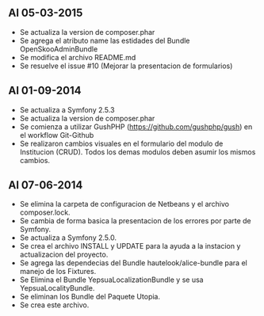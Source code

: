 Al 05-03-2015
-------------
* Se actualiza la version de composer.phar
* Se agrega el atributo name las estidades del Bundle OpenSkooAdminBundle
* Se modifica el archivo README.md
* Se resuelve el issue #10 (Mejorar la presentacion de formularios)

Al 01-09-2014
-------------
* Se actualiza a Symfony 2.5.3
* Se actualiza la version de composer.phar
* Se comienza a utilizar GushPHP (https://github.com/gushphp/gush) en el workflow Git-Github
* Se realizaron cambios visuales en el formulario del modulo de Institucion (CRUD). Todos los 
demas modulos deben asumir los mismos cambios.


Al 07-06-2014
-------------
* Se elimina la carpeta de configuracion de Netbeans y el archivo composer.lock.
* Se cambia de forma basica la presentacion de los errores por parte de Symfony.
* Se actualiza a Symfony 2.5.0.
* Se crea el archivo INSTALL y UPDATE para la ayuda a la instacion y actualizacion del proyecto.
* Se agrega las dependecias del Bundle hautelook/alice-bundle para el manejo de los Fixtures.
* Se Elimina el Bundle YepsuaLocalizationBundle y se usa YepsuaLocalityBundle.
* Se eliminan los Bundle del Paquete Utopia.
* Se crea este archivo.